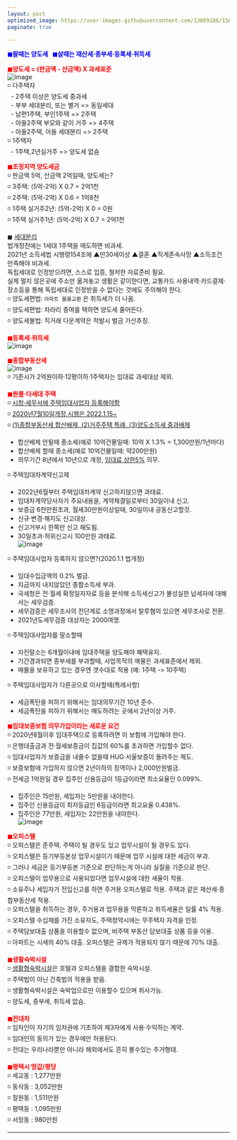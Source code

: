 ```yaml
---
layout: post
optimized_image: https://user-images.githubusercontent.com/13609186/158834851-5c5d7736-001b-448d-8bb6-eb99f2f16233.jpg
paginate: true

---
```

<span style="color:blue">**◼팔때는 양도세 &nbsp;&nbsp;◼살때는 재산세·종부세·등록세·취득세**</span><br>

<span style="color:red">**◼양도세 = (판금액 - 산금액) X 과세표준**</span><br>
![image](https://thumb.mt.co.kr/06/2021/05/2021051314510663694_1.jpg/dims/optimize/) <br>
◽ 다주택자 <br>
&nbsp; - 2주택 이상은 양도세 중과세 <br>
&nbsp; - 부부 세대분리, 또는 별거 => 동일세대 <br>
&nbsp; - 남편1주택, 부인1주택 => 2주택 <br>
&nbsp; - 아들2주택 부모와 같이 거주 => 4주택 <br>
&nbsp; - 아들2주택, 아들 세대분리 => 2주택 <br>
◽ 1주택자 <br>
&nbsp; - 1주택,2년실거주 => 양도세 없슴<br>

<span style="color:red">**◼조정지역 양도세금**</span> <br>
◽ 판금액 5억, 산금액 2억일때, 양도세는? <br>
◽ 3주택: (5억-2억) X 0.7 = 2억1천 <br>
◽ 2주택: (5억-2억) X 0.6 = 1억8천 <br>
◽ 1주택 실거주2년: (5억-2억) X 0 =  0원 <br>
◽ 1주택 실거주1년: (5억-2억) X 0.7 = 2억1천 <br>

◼ [세대분리](https://www.mylawstory.com/3475/)<br>
법개정전에는 1세대 1주택을 매도하면 비과세. <br>
2021년 소득세법 시행령154조에 ▲만30세이상 ▲결혼 ▲직계존속사망 ▲소득조건 만족해야 비과세.<br>
독립세대로 인정받으려면, 스스로 입증, 철저한 자료준비 필요.<br>
실제 멀지 않은곳에 주소만 옮겨놓고 생활은 같이한다면, 교통카드 사용내역·카드결제·장소등을 통해 독립세대로 인정받을 수 없다는 것에도 주의해야 한다. <br>
◽ 양도세편법: `아파트 물물교환` 은 취득세가 더 나옴.<br>
◽ 양도세편법: 차라리 증여를 택하면 양도세 줄어든다.<br>
◽ 양도세불법: 직거래 다운계약은 적발시 벌금 가산추징.<br>

<span style="color:red">**◼등록세·취득세**</span><br>
![image](https://t1.daumcdn.net/cfile/blog/2211B6395891DCA237)<br>

<span style="color:red">**◼종합부동산세**</span><br>
![image](http://cdn.bizwatch.co.kr/news/photo/2019/01/24/0e367ee0334549d9740249280791160d112724.jpg)<br>
◽ 기준시가 2억원이하·12평이하·1주택자는 임대료 과세대상 제외.<br>

<span style="color:red">**◼원룸·다세대 주택**</span><br>
◽ [시청·세무서에 주택임대사업자 등록해야함](https://easylaw.go.kr/CSP/CnpClsMain.laf?popMenu=ov&csmSeq=864&ccfNo=4&cciNo=1&cnpClsNo=1)<br>
◽ [2020년7월10일개정,시행은 2022.1.15~](https://www.law.go.kr/LSW/LsiJoLinkP.do?docType=&lsNm=%EB%AF%BC%EA%B0%84%EC%9E%84%EB%8C%80%EC%A3%BC%ED%83%9D%EC%97%90+%EA%B4%80%ED%95%9C+%ED%8A%B9%EB%B3%84%EB%B2%95&joNo=&languageType=KO&paras=1#)<br>
◽ [(1)종합부동산세 합산배제, (2)거주주택 특례, (3)양도소득세 중과배제](https://www.yna.co.kr/view/AKR20200914076700002)<br>
 - 합산배제 안될때 종소세(예로 10억건물일때: 10억 X 1.3% = 1,300만원/1년마다)<br>
 - 합산배제 할때 종소세(예로 10억건물일때: 약200만원)<br>
 - 의무기간 8년에서 10년으로 개정, [임대료 상한5%](https://www.mylawstory.com/660/) 의무.<br>

◽ 주택임대차계약신고제<br>
 - 2022년6월부터 주택임대차계약 신고하지않으면 과태료.<br>
 - 임대차계약당사자가 주요내용을, 계약체결일로부터 30일이내 신고.<br>
 - 보증금 6천만원초과, 월세30만원이상일때, 30일이내 공동신고할것. <br>
 - 신규·변경·해지도 신고대상.<br>
 - 신고거부시 한쪽만 신고 해도됨.<br>
 - 30일초과·허위신고시 100만원 과태료.<br>
![image](https://img1.daumcdn.net/thumb/R1280x0/?scode=mtistory2&fname=https%3A%2F%2Fblog.kakaocdn.net%2Fdn%2FHDmuw%2FbtqEtFXBeN6%2FqoY0kHGZKTBPITFmd3IBD0%2Fimg.png)<br>

◽ 주택임대사업자 등록하지 않으면?(2020.1.1 법개정)
 - 임대수입금액의 0.2% 벌금.<br>
 - 지금까지 내지않았던 종합소득세 부과.<br>
 - 국세청은 전·월세 확정일자자료 등을 분석해 소득세신고가 불성실한 납세자에 대해서는 세무검증.<br>
 - 세무검증은 세무조사의 전단계로 소명과정에서 탈루혐의 있으면 세무조사로 전환. <br>
 - 2021년도세무검증 대상자는 2000여명.<br>

◽ 주택임대사업자를 말소할때<br>
 - 자진말소는 6개월이내에 임대주택을 양도해야 혜택유지.<br>
 - 기간경과되면 종부세를 부과할때, 사업목적의 매물은 과세표준에서 제외.<br>
 - 매물을 보유하고 있는 경우엔 갯수대로 적용 (예: 1주택 -> 10주택)<br>

◽ 주택임대사업자가 다른곳으로 이사할때(특례사항)<br>
 - 세금폭탄을 피하기 위해서는 임대의무기간 10년 준수.<br>
 - 세금폭탄을 피하기 위해서는 매도하려는 곳에서 2년이상 거주.<br>

<span style="color:red">**◼임대보증보험 의무가입이라는 새로운 요건**</span><br>
◽ 2020년8월이후 임대주택으로 등록하려면 이 보험에 가입해야 한다. <br>
◽ 은행대출금과 전·월세보증금이 집값의 60%를 초과하면 가입할수 없다. <br>
◽ 임대사업자가 보증금을 내줄수 없을때 HUG·서울보증이 돌려주는 제도. <br>
◽ 보증보험에 가입하지 않으면 2년이하의 징역이나 2,000만원벌금. <br>
◽ 전세금 1억원일 경우 집주인 신용등급이 1등급이라면 최소요율인 0.099%. <br>
 - 집주인은 15만원, 세입자는 5만원을 내야한다. <br>
 - 집주인 신용등급이 최저등급인 6등급이라면 최고요율 0.438%. <br>
 - 집주인은 77만원, 세입자는 22만원을 내야한다. <br>
![image](https://img.hankyung.com/photo/202008/01.23519684.1.jpg) <br>

<span style="color:red">**◼오피스텔**</span><br>
◽ 오피스텔은 준주택. 주택이 될 경우도 있고 업무시설이 될 경우도 있다.<br>
◽ 오피스텔은 등기부등본상 업무시설이기 때문에 업무 시설에 대한 세금이 부과.<br>
◽ 그러나 세금은 등기부등본 기준으로 판단하는게 아니라 실질을 기준으로 판단.<br>
◽ 오피스텔이 업무용으로 사용되었다면 업무시설에 대한 세율이 적용.<br>
◽ 소유주나 세입자가 전입신고를 하면 주거용 오피스텔로 적용. 주택과 같은 재산세·종합부동산세 적용.<br>
◽ 오피스텔을 취득하는 경우, 주거용과 업무용을 막론하고 취득세율은 일률 4% 적용.<br>
◽ 오피스텔 수십채를 가진 소유자도, 주택청약시에는 무주택자 자격을 인정.<br>
◽ 주택담보대출 상품을 이용할수 없으며, 비주택 부동산 담보대출 상품 등을 이용.<br>
◽ 아파트는 시세의 40% 대출. 오피스텔은 규제가 적용되지 않기 때문에 70% 대출.<br>

<span style="color:red">**◼생활숙박시설**</span><br>
◽ [생활형숙박시설](https://www.bizhankook.com/bk/article/22709)은 호텔과 오피스텔을 결합한 숙박시설. <br>
◽ 주택법이 아닌 건축법의 적용을 받음.<br>
◽ 생활형숙박시설은 숙박업으로만 이용할수 있으며 취사가능.<br>
◽ 양도세, 종부세, 취득세 없슴.<br>

<span style="color:red">**◼전대차**</span><br>
◽ 임차인이 자기의 임차권에 기초하여 제3자에게 사용·수익하는 계약. <br>
◽ 임대인의 동의가 있는 경우에만 허용된다.<br>
◽ 전대는 우리나라뿐만 아니라 해외에서도 흔히 볼수있는 주거형태.<br>

<span style="color:red">**◼평택시 땅값/평당**</span><br>
◽ 세교동 : 1,277만원<br>
◽ 동삭동 : 3,052만원<br>
◽ 칠원동 : 1,511만원<br>
◽ 평택동 : 1,095만원<br>
◽ 서정동 : 980만원<br>


---
